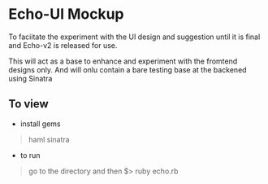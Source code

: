 Echo-UI Mockup
==============

To faciitate the experiment with the UI design and suggestion until it is final and Echo-v2 is released for use.

This will act as a base to enhance and experiment with the fromtend designs only. And will onlu contain a bare testing base at the backened using Sinatra

To view
-------

* install gems 
> haml
> sinatra
* to run
> go to the directory and then 
> $> ruby echo.rb
